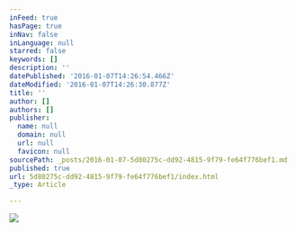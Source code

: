 ```yaml
---
inFeed: true
hasPage: true
inNav: false
inLanguage: null
starred: false
keywords: []
description: ''
datePublished: '2016-01-07T14:26:54.466Z'
dateModified: '2016-01-07T14:26:30.877Z'
title: ''
author: []
authors: []
publisher:
  name: null
  domain: null
  url: null
  favicon: null
sourcePath: _posts/2016-01-07-5d80275c-dd92-4815-9f79-fe64f776bef1.md
published: true
url: 5d80275c-dd92-4815-9f79-fe64f776bef1/index.html
_type: Article

---
```

![](https://the-grid-user-content.s3-us-west-2.amazonaws.com/0a302f30-c329-4b6c-ab5a-b9378942841a.jpg)